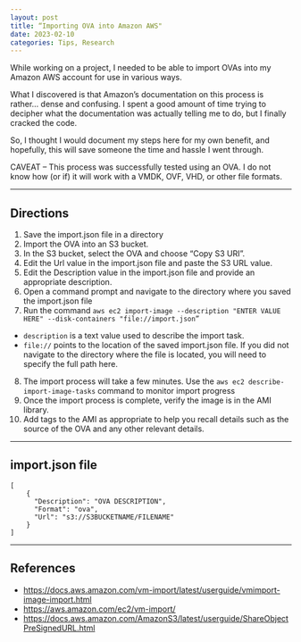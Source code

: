 ```yaml
---
layout: post
title: “Importing OVA into Amazon AWS"
date: 2023-02-10
categories: Tips, Research
---
```


While working on a project, I needed to be able to import OVAs into my Amazon AWS account for use in various ways.

What I discovered is that Amazon’s documentation on this process is rather… dense and confusing. I spent a good amount of time trying to decipher what the documentation was actually telling me to do, but I finally cracked the code.

So, I thought I would document my steps here for my own benefit, and hopefully, this will save someone the time and hassle I went through.

CAVEAT – This process was successfully tested using an OVA. I do not know how (or if) it will work with a VMDK, OVF, VHD, or other file formats.

---

## Directions

1. Save the import.json file in a directory
2. Import the OVA into an S3 bucket.
3. In the S3 bucket, select the OVA and choose “Copy S3 URI”.
4. Edit the Url value in the import.json file and paste the S3 URL value.
5. Edit the Description value in the import.json file and provide an appropriate description.
6. Open a command prompt and navigate to the directory where you saved the import.json file
7. Run the command `aws ec2 import-image --description "ENTER VALUE HERE" --disk-containers "file://import.json”`
- `description` is a text value used to describe the import task.
- `file://` points to the location of the saved import.json file. If you did not navigate to the directory where the file is located, you will need to specify the full path here.
8. The import process will take a few minutes. Use the `aws ec2 describe-import-image-tasks` command to monitor import progress
9. Once the import process is complete, verify the image is in the AMI library.
10. Add tags to the AMI as appropriate to help you recall details such as the source of the OVA and any other relevant details.

---

## import.json file

~~~
[
    {
      "Description": "OVA DESCRIPTION",
      "Format": "ova",
      "Url": "s3://S3BUCKETNAME/FILENAME"
    }
]

~~~

---

## References

- <https://docs.aws.amazon.com/vm-import/latest/userguide/vmimport-image-import.html>
- <https://aws.amazon.com/ec2/vm-import/>
- <https://docs.aws.amazon.com/AmazonS3/latest/userguide/ShareObjectPreSignedURL.html>
